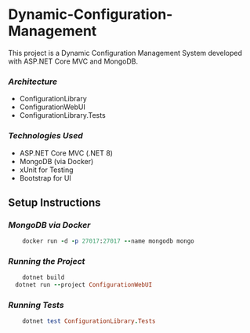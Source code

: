 # Dynamic-Configuration-Management
This project is a Dynamic Configuration Management System developed with ASP.NET Core MVC and MongoDB.

### _Architecture_
- ConfigurationLibrary         
- ConfigurationWebUI
- ConfigurationLibrary.Tests      

### _Technologies Used_
- ASP.NET Core MVC (.NET 8)
- MongoDB (via Docker)
- xUnit for Testing
- Bootstrap for UI

## Setup Instructions
### _MongoDB via Docker_
```ruby
	docker run -d -p 27017:27017 --name mongodb mongo
```

### _Running the Project_
```ruby
	dotnet build
  dotnet run --project ConfigurationWebUI
```
### _Running Tests_
```ruby
	dotnet test ConfigurationLibrary.Tests
```
